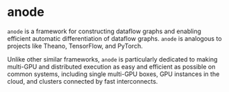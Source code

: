 # anode

`anode` is a framework for constructing dataflow graphs and enabling efficient
automatic differentiation of dataflow graphs. `anode` is analogous to projects
like Theano, TensorFlow, and PyTorch.

Unlike other similar frameworks, `anode` is particularly dedicated to making
multi-GPU and distributed execution as easy and efficient as possible on common
systems, including single multi-GPU boxes, GPU instances in the cloud, and
clusters connected by fast interconnects.

